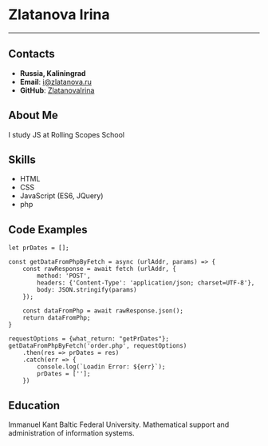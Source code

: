# Zlatanova Irina
********************
## Contacts
* __Russia, Kaliningrad__
* __Email__: i@zlatanova.ru
* __GitHub__: [ZlatanovaIrina](https://github.com/ZlatanovaIrina "Zlatanova Irina GitHub") 

## About Me
I study JS at Rolling Scopes School

## Skills
* HTML
* CSS
* JavaScript (ES6, JQuery)
* php

## Code Examples
```
let prDates = [];

const getDataFromPhpByFetch = async (urlAddr, params) => {
    const rawResponse = await fetch (urlAddr, {
        method: 'POST',
        headers: {'Content-Type': 'application/json; charset=UTF-8'},
        body: JSON.stringify(params)
    });

    const dataFromPhp = await rawResponse.json();
    return dataFromPhp;
}

requestOptions = {what_return: "getPrDates"};
getDataFromPhpByFetch('order.php', requestOptions)
    .then(res => prDates = res)
    .catch(err => {
        console.log(`Loadin Error: ${err}`);
        prDates = [''];
    })

```

## Education
Immanuel Kant Baltic Federal University.
Mathematical support and administration of information systems.

